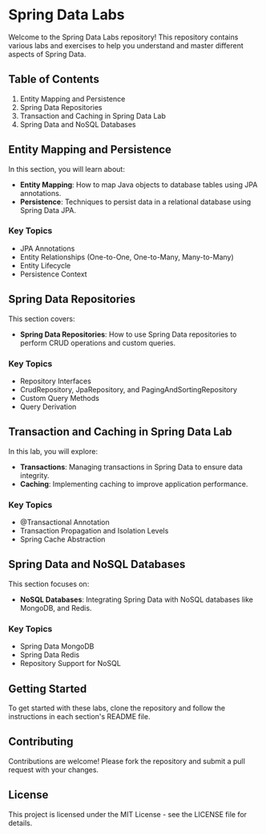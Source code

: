 # Spring Data Labs

Welcome to the Spring Data Labs repository! This repository contains various labs and exercises to help you understand and master different aspects of Spring Data.

## Table of Contents

1. Entity Mapping and Persistence
2. Spring Data Repositories
3. Transaction and Caching in Spring Data Lab
4. Spring Data and NoSQL Databases

## Entity Mapping and Persistence

In this section, you will learn about:

- **Entity Mapping**: How to map Java objects to database tables using JPA annotations.
- **Persistence**: Techniques to persist data in a relational database using Spring Data JPA.

### Key Topics

- JPA Annotations
- Entity Relationships (One-to-One, One-to-Many, Many-to-Many)
- Entity Lifecycle
- Persistence Context

## Spring Data Repositories

This section covers:

- **Spring Data Repositories**: How to use Spring Data repositories to perform CRUD operations and custom queries.

### Key Topics

- Repository Interfaces
- CrudRepository, JpaRepository, and PagingAndSortingRepository
- Custom Query Methods
- Query Derivation

## Transaction and Caching in Spring Data Lab

In this lab, you will explore:

- **Transactions**: Managing transactions in Spring Data to ensure data integrity.
- **Caching**: Implementing caching to improve application performance.

### Key Topics

- @Transactional Annotation
- Transaction Propagation and Isolation Levels
- Spring Cache Abstraction


## Spring Data and NoSQL Databases

This section focuses on:

- **NoSQL Databases**: Integrating Spring Data with NoSQL databases like MongoDB, and Redis.

### Key Topics

- Spring Data MongoDB
- Spring Data Redis
- Repository Support for NoSQL

## Getting Started

To get started with these labs, clone the repository and follow the instructions in each section's README file.


## Contributing ##
Contributions are welcome! Please fork the repository and submit a pull request with your changes.

## License ##
This project is licensed under the MIT License - see the LICENSE file for details.
